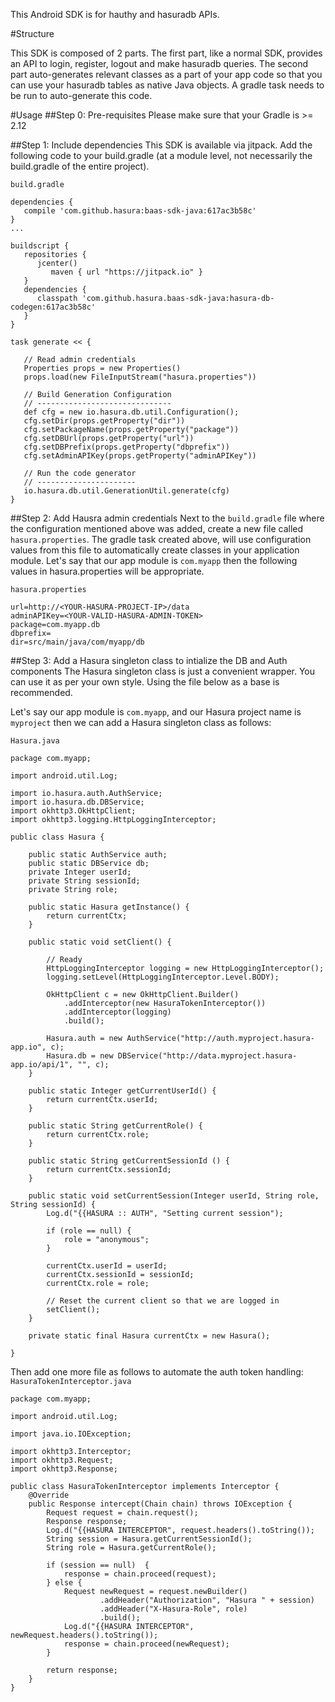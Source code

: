 This Android SDK is for hauthy and hasuradb APIs.

#Structure

This SDK is composed of 2 parts.
The first part, like a normal SDK, provides an API to login, register, logout and make hasuradb queries.
The second part auto-generates relevant classes as a part of your app code so that you can use your hasuradb
tables as native Java objects. A gradle task needs to be run to auto-generate this code.


#Usage
##Step 0: Pre-requisites
Please make sure that your Gradle is >= 2.12

##Step 1: Include dependencies
This SDK is available via jitpack.
Add the following code to your build.gradle (at a module level, not necessarily the build.gradle of the entire project).

``build.gradle``
```
dependencies {
   compile 'com.github.hasura:baas-sdk-java:617ac3b58c'
}
...

buildscript {
   repositories {
      jcenter()
         maven { url "https://jitpack.io" }
   }
   dependencies {
      classpath 'com.github.hasura.baas-sdk-java:hasura-db-codegen:617ac3b58c'
   }
}

task generate << {

   // Read admin credentials
   Properties props = new Properties()
   props.load(new FileInputStream("hasura.properties"))

   // Build Generation Configuration
   // ------------------------------
   def cfg = new io.hasura.db.util.Configuration();
   cfg.setDir(props.getProperty("dir"))
   cfg.setPackageName(props.getProperty("package"))
   cfg.setDBUrl(props.getProperty("url"))
   cfg.setDBPrefix(props.getProperty("dbprefix"))
   cfg.setAdminAPIKey(props.getProperty("adminAPIKey"))

   // Run the code generator
   // ----------------------
   io.hasura.db.util.GenerationUtil.generate(cfg)
}
```

##Step 2: Add Hausra admin credentials
Next to the ``build.gradle`` file where the configuration mentioned above was added,
create a new file called ``hasura.properties``.
The gradle task created above, will use configuration values from this file to
automatically create classes in your application module. Let's say that our
app module is ``com.myapp`` then the following values in hasura.properties will
be appropriate.

``hasura.properties``
```
url=http://<YOUR-HASURA-PROJECT-IP>/data
adminAPIKey=<YOUR-VALID-HASURA-ADMIN-TOKEN>
package=com.myapp.db
dbprefix=
dir=src/main/java/com/myapp/db
```

##Step 3: Add a Hasura singleton class to intialize the DB and Auth components
The Hasura singleton class is just a convenient wrapper. You can use it as
per your own style. Using the file below as a base is recommended.

Let's say our app module is ``com.myapp``, and our Hasura project name is ``myproject`` then we can add a Hasura singleton
class as follows:

``Hasura.java``
```
package com.myapp;

import android.util.Log;

import io.hasura.auth.AuthService;
import io.hasura.db.DBService;
import okhttp3.OkHttpClient;
import okhttp3.logging.HttpLoggingInterceptor;

public class Hasura {

    public static AuthService auth;
    public static DBService db;
    private Integer userId;
    private String sessionId;
    private String role;

    public static Hasura getInstance() {
        return currentCtx;
    }

    public static void setClient() {

        // Ready
        HttpLoggingInterceptor logging = new HttpLoggingInterceptor();
        logging.setLevel(HttpLoggingInterceptor.Level.BODY);

        OkHttpClient c = new OkHttpClient.Builder()
            .addInterceptor(new HasuraTokenInterceptor())
            .addInterceptor(logging)
            .build();

        Hasura.auth = new AuthService("http://auth.myproject.hasura-app.io", c);
        Hasura.db = new DBService("http://data.myproject.hasura-app.io/api/1", "", c);
    }

    public static Integer getCurrentUserId() {
        return currentCtx.userId;
    }

    public static String getCurrentRole() {
        return currentCtx.role;
    }

    public static String getCurrentSessionId () {
        return currentCtx.sessionId;
    }

    public static void setCurrentSession(Integer userId, String role, String sessionId) {
        Log.d("{{HASURA :: AUTH", "Setting current session");

        if (role == null) {
            role = "anonymous";
        }

        currentCtx.userId = userId;
        currentCtx.sessionId = sessionId;
        currentCtx.role = role;

        // Reset the current client so that we are logged in
        setClient();
    }

    private static final Hasura currentCtx = new Hasura();

}

```

Then add one more file as follows to automate the auth token handling:
``HasuraTokenInterceptor.java``
```
package com.myapp;

import android.util.Log;

import java.io.IOException;

import okhttp3.Interceptor;
import okhttp3.Request;
import okhttp3.Response;

public class HasuraTokenInterceptor implements Interceptor {
    @Override
    public Response intercept(Chain chain) throws IOException {
        Request request = chain.request();
        Response response;
        Log.d("{{HASURA INTERCEPTOR", request.headers().toString());
        String session = Hasura.getCurrentSessionId();
        String role = Hasura.getCurrentRole();

        if (session == null)  {
            response = chain.proceed(request);
        } else {
            Request newRequest = request.newBuilder()
                    .addHeader("Authorization", "Hasura " + session)
                    .addHeader("X-Hasura-Role", role)
                    .build();
            Log.d("{{HASURA INTERCEPTOR", newRequest.headers().toString());
            response = chain.proceed(newRequest);
        }

        return response;
    }
}
```
